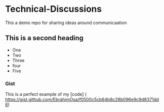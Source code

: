 # Technical-Discussions
This a demo repo for sharing ideas around communicaation


## This is a second heading

* One
* Two
* Three
* four
* Five
### Gist


This is a perfect example of my [code] ( https://gist.github.com/EbrahimOsa/f0500c5cb64b8c28b096e9c9d8371dd6)
